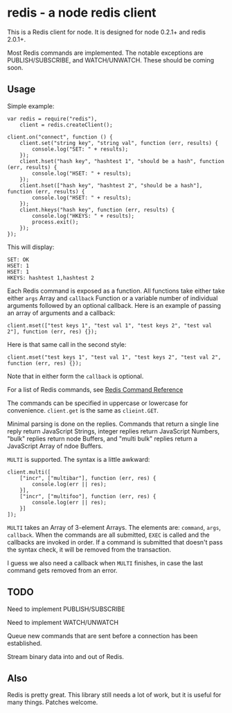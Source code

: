 redis - a node redis client
===========================

This is a Redis client for node.  It is designed for node 0.2.1+ and redis 2.0.1+.

Most Redis commands are implemented.  The notable exceptions are PUBLISH/SUBSCRIBE, and WATCH/UNWATCH.
These should be coming soon.

## Usage

Simple example:

    var redis = require("redis"),
        client = redis.createClient();

    client.on("connect", function () {
        client.set("string key", "string val", function (err, results) {
            console.log("SET: " + results);
        });
        client.hset("hash key", "hashtest 1", "should be a hash", function (err, results) {
            console.log("HSET: " + results);
        });
        client.hset(["hash key", "hashtest 2", "should be a hash"], function (err, results) {
            console.log("HSET: " + results);
        });
        client.hkeys("hash key", function (err, results) {
            console.log("HKEYS: " + results);
            process.exit();
        });
    });

This will display:

    SET: OK
    HSET: 1
    HSET: 1
    HKEYS: hashtest 1,hashtest 2

Each Redis command is exposed as a function.  All functions take either take either `args` Array and `callback` Function or
a variable number of individual arguments followed by an optional callback.  Here is an example of passing an array of arguments
and a callback:

    client.mset(["test keys 1", "test val 1", "test keys 2", "test val 2"], function (err, res) {});

Here is that same call in the second style:

    client.mset("test keys 1", "test val 1", "test keys 2", "test val 2", function (err, res) {});
    
Note that in either form the `callback` is optional.

For a list of Redis commands, see [Redis Command Reference](http://code.google.com/p/redis/wiki/CommandReference)

The commands can be specified in uppercase or lowercase for convenience.  `client.get` is the same as `clieint.GET`.

Minimal parsing is done on the replies.  Commands that return a single line reply return JavaScript Strings, 
integer replies return JavaScript Numbers, "bulk" replies return node Buffers, and "multi bulk" replies return a 
JavaScript Array of ndoe Buffers.

`MULTI` is supported.  The syntax is a little awkward:

    client.multi([
        ["incr", ["multibar"], function (err, res) {
            console.log(err || res);
        }],
        ["incr", ["multifoo"], function (err, res) {
            console.log(err || res);
        }]
    ]);

`MULTI` takes an Array of 3-element Arrays.  The elements are: `command`, `args`, `callback`.
When the commands are all submitted, `EXEC` is called and the callbacks are invoked in order.
If a command is submitted that doesn't pass the syntax check, it will be removed from the
transaction.

I guess we also need a callback when `MULTI` finishes, in case the last command gets removed from an error.


## TODO

Need to implement PUBLISH/SUBSCRIBE

Need to implement WATCH/UNWATCH

Queue new commands that are sent before a connection has been established.

Stream binary data into and out of Redis.

## Also

Redis is pretty great.  This library still needs a lot of work, but it is useful for many things.  Patches welcome.
